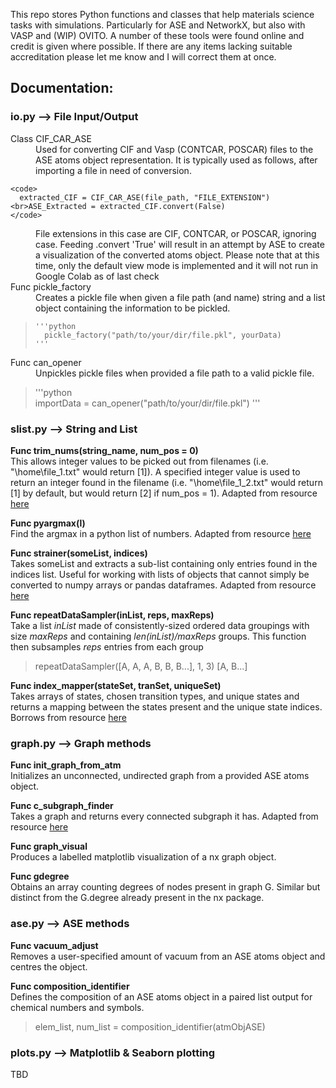 This repo stores Python functions and classes that help materials science tasks with simulations.  Particularly for ASE and NetworkX, but also with VASP and (WIP) OVITO.  A number of these tools were found online and credit is given where possible.  If there are any items lacking suitable accreditation please let me know and I will correct them at once.

## Documentation:

### io.py    -->    File Input/Output

<dl>
  <dt>Class CIF_CAR_ASE</dt> 
  <dd>Used for converting CIF and Vasp (CONTCAR, POSCAR) files to the ASE atoms object representation.  It is typically used as follows, after importing a file in 
    need of conversion.</dd>
          
    <code>
      extracted_CIF = CIF_CAR_ASE(file_path, "FILE_EXTENSION")<br>ASE_Extracted = extracted_CIF.convert(False)
    </code>

  <dd>File extensions in this case are CIF, CONTCAR, or POSCAR, ignoring case.  Feeding .convert 'True' will result in an attempt by ASE to create a visualization
    of the converted atoms object.  Please note that at this time, only the default view mode is implemented and it will not run in Google Colab as of last check
  </dd>
  
  <dt>Func pickle_factory</dt> 
  <dd>Creates a pickle file when given a file path (and name) string and a list object containing the information to be pickled.</dd>
  
  <blockquote>
  
    '''python
      pickle_factory("path/to/your/dir/file.pkl", yourData)
    '''

  </blockquote>

<dt>Func can_opener</dt> 
<dd>Unpickles pickle files when provided a file path to a valid pickle file.</dd>

<blockquote>
  
'''python  
  importData = can_opener("path/to/your/dir/file.pkl")
'''

</blockquote>

</dl>
  
### slist.py    -->    String and List

**Func trim_nums(string_name, num_pos = 0)** <br> This allows integer values to be picked out from filenames (i.e. "\home\file_1.txt" would return [1]).  A specified integer value is used to return an integer found in the filename (i.e.  "\home\file_1_2.txt" would return [1] by default, but would return [2] if num_pos = 1).  Adapted from resource [here](https://stackoverflow.com/questions/14008440/how-to-extract-numbers-from-filename-in-python)

**Func pyargmax(l)** <br> Find the argmax in a python list of numbers.  Adapted from resource [here](https://towardsdatascience.com/there-is-no-argmax-function-for-python-list-cd0659b05e49)

**Func strainer(someList, indices)** <br> Takes someList and extracts a sub-list containing only entries found in the indices list. Useful for working with lists of objects that cannot simply be converted to numpy arrays or pandas dataframes.  Adapted from resource [here](https://stackoverflow.com/questions/497426/deleting-multiple-elements-from-a-list)

**Func repeatDataSampler(inList, reps, maxReps)** <br> Take a list *inList* made of consistently-sized ordered data groupings with size *maxReps* and containing *len(inList)/maxReps* groups. This function then subsamples *reps* entries from each group
> repeatDataSampler([A, A, A, B, B, B...], 1, 3)
> [A, B...]

**Func index_mapper(stateSet, tranSet, uniqueSet)** <br> Takes arrays of states, chosen transition types, and unique states and returns a mapping between the states present and the unique state indices. Borrows from resource [here](https://stackoverflow.com/questions/18927475/numpy-array-get-row-index-searching-by-a-row)
</dl>

### graph.py    -->    Graph methods

**Func init_graph_from_atm** <br> Initializes an unconnected, undirected graph from a provided ASE atoms object.

**Func c_subgraph_finder** <br> Takes a graph and returns every connected subgraph it has. Adapted from resource [here](https://stackoverflow.com/questions/54440779/how-to-find-all-connected-subgraph-of-a-graph-in-networkx)

**Func graph_visual** <br> Produces a labelled matplotlib visualization of a nx graph object.

**Func gdegree** <br> Obtains an array counting degrees of nodes present in graph G. Similar but distinct from the G.degree already present in the nx package.

### ase.py    -->    ASE methods

**Func vacuum_adjust** <br> Removes a user-specified amount of vacuum from an ASE atoms object and centres the object.

**Func composition_identifier** <br> Defines the composition of an ASE atoms object in a paired list output for chemical numbers and symbols.
> elem_list, num_list = composition_identifier(atmObjASE)

### plots.py    -->    Matplotlib & Seaborn plotting
TBD
